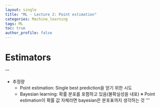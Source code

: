 ```yaml
---
layout: single
title: "ML - Lecture 2: Point estimation"
categories: Machine_learning
tags: ML
toc: true
author_profile: false
---
```


# Estimators
'''
* 추정량
  * Point estimation: Single best prediction을 얻기 위한 시도
  * Bayesian learning: 확률 분포를 포함하고 있음(불확실성을 내포)
    &#8251; Point estimation이 확률 값 자체라면 bayesian은 분포표까지 생각하는 것
'''
